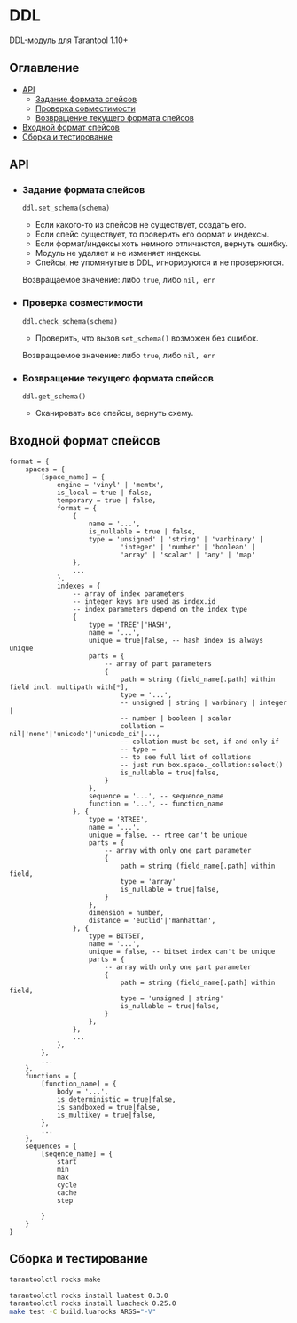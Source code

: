 # DDL

DDL-модуль для Tarantool 1.10+

## Оглавление

- [API](#api)
  - [Задание формата спейсов](#задание-формата-спейсов)
  - [Проверка совместимости](#проверка-совместимости)
  - [Возвращение текущего формата спейсов](#возвращение-текущего-формата-спейсов)
- [Входной формат спейсов](#входной-формат-спейсов)
- [Сборка и тестирование](#сборка-и-тестирование)

## API

 - ### Задание формата спейсов
    `ddl.set_schema(schema)`
    - Если какого-то из спейсов не существует, создать его.
    - Если спейс существует, то проверить его формат и индексы.
    - Если формат/индексы хоть немного отличаются, вернуть ошибку.
    - Модуль не удаляет и не изменяет индексы.
    - Спейсы, не упомянутые в DDL, игнорируются и не проверяются.

    Возвращаемое значение: либо `true`, либо `nil, err`

  - ### Проверка совместимости
    `ddl.check_schema(schema)`
    - Проверить, что вызов `set_schema()` возможен без ошибок.

    Возвращаемое значение: либо `true`, либо `nil, err`

  - ### Возвращение текущего формата спейсов
    `ddl.get_schema()`
    - Сканировать все спейсы, вернуть схему.

## Входной формат спейсов
```
format = {
    spaces = {
        [space_name] = {
            engine = 'vinyl' | 'memtx',
            is_local = true | false,
            temporary = true | false,
            format = {
                {
                    name = '...',
                    is_nullable = true | false,
                    type = 'unsigned' | 'string' | 'varbinary' |
                            'integer' | 'number' | 'boolean' |
                            'array' | 'scalar' | 'any' | 'map'
                },
                ...
            },
            indexes = {
                -- array of index parameters
                -- integer keys are used as index.id
                -- index parameters depend on the index type
                {
                    type = 'TREE'|'HASH',
                    name = '...',
                    unique = true|false, -- hash index is always unique
                    parts = {
                        -- array of part parameters
                        {
                            path = string (field_name[.path] within field incl. multipath with[*],
                            type = '...',
                            -- unsigned | string | varbinary | integer |
                            -- number | boolean | scalar
                            collation = nil|'none'|'unicode'|'unicode_ci'|...,
                            -- collation must be set, if and only if
                            -- type =
                            -- to see full list of collations
                            -- just run box.space._collation:select()
                            is_nullable = true|false,
                        }
                    },
                    sequence = '...', -- sequence_name
                    function = '...', -- function_name
                }, {
                    type = 'RTREE',
                    name = '...',
                    unique = false, -- rtree can't be unique
                    parts = {
                        -- array with only one part parameter
                        {
                            path = string (field_name[.path] within field,
                            type = 'array'
                            is_nullable = true|false,
                        }
                    },
                    dimension = number,
                    distance = 'euclid'|'manhattan',
                }, {
                    type = BITSET,
                    name = '...',
                    unique = false, -- bitset index can't be unique
                    parts = {
                        -- array with only one part parameter
                        {
                            path = string (field_name[.path] within field,
                            type = 'unsigned | string'
                            is_nullable = true|false,
                        }
                    },
                },
                ...
            },
        },
        ...
    },
    functions = {
        [function_name] = {
            body = '...',
            is_deterministic = true|false,
            is_sandboxed = true|false,
            is_multikey = true|false,
        },
        ...
    },
    sequences = {
        [seqence_name] = {
            start
            min
            max
            cycle
            cache
            step

        }
    }
}
```

## Сборка и тестирование

```bash
tarantoolctl rocks make
```

```bash
tarantoolctl rocks install luatest 0.3.0
tarantoolctl rocks install luacheck 0.25.0
make test -C build.luarocks ARGS="-V"
```
